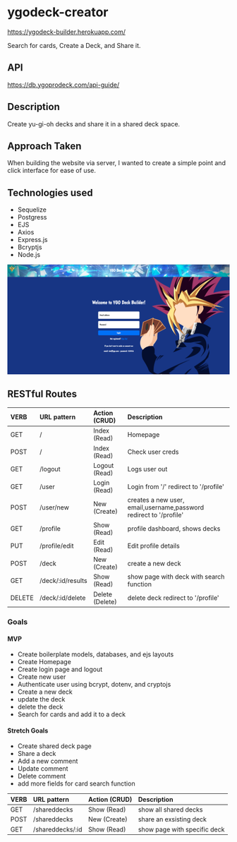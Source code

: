 # ygodeck-creator

https://ygodeck-builder.herokuapp.com/

Search for cards, Create a Deck, and Share it.

## API

https://db.ygoprodeck.com/api-guide/

## Description

Create yu-gi-oh decks and share it in a shared deck space.

## Approach Taken

When building the website via server, I wanted to create a simple point and click interface for ease of use.

## Technologies used

- Sequelize
- Postgress
- EJS
- Axios
- Express.js
- Bcryptjs
- Node.js

![Screen1](./public/images/ygohomepage.png)

## RESTful Routes

| VERB   | URL pattern       | Action \(CRUD\)   | Description                                                        |
| :----- | :---------------- | :---------------- | :----------------------------------------------------------------- |
| GET    | /                 | Index \(Read\)    | Homepage                                                           |
| POST   | /                 | Index \(Read\)    | Check user creds                                                   |
| GET    | /logout           | Logout \(Read\)   | Logs user out                                                      |
| GET    | /user             | Login \(Read\)    | Login from '/' redirect to '/profile'                              |
| POST   | /user/new         | New \(Create\)    | creates a new user, email,username,password redirect to '/profile' |
| GET    | /profile          | Show \(Read\)     | profile dashboard, shows decks                                     |
| PUT    | /profile/edit     | Edit \(Read\)     | Edit profile details                                               |
| POST   | /deck             | New \(Create\)    | create a new deck                                                  |
| GET    | /deck/:id/results | Show \(Read\)     | show page with deck with search function                           |
| DELETE | /deck/:id/delete  | Delete \(Delete\) | delete deck redirect to '/profile'                                 |

### Goals

#### MVP

- Create boilerplate models, databases, and ejs layouts
- Create Homepage
- Create login page and logout
- Create new user
- Authenticate user using bcrypt, dotenv, and cryptojs
- Create a new deck
- update the deck
- delete the deck
- Search for cards and add it to a deck

#### Stretch Goals

- Create shared deck page
- Share a deck
- Add a new comment
- Update comment
- Delete comment
- add more fields for card search function

| VERB | URL pattern      | Action \(CRUD\) | Description                  |
| :--- | :--------------- | :-------------- | :--------------------------- |
| GET  | /shareddecks     | Show \(Read\)   | show all shared decks        |
| POST | /shareddecks     | New \(Create\)  | share an exsisting deck      |
| GET  | /shareddecks/:id | Show \(Read\)   | show page with specific deck |
